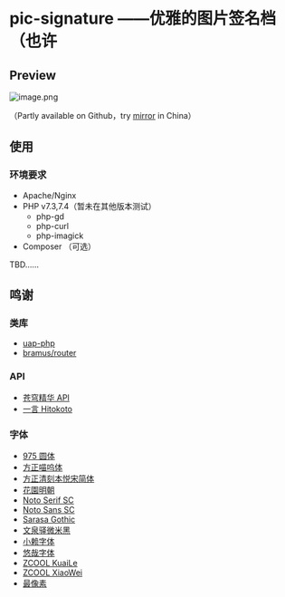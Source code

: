 # pic-signature ——优雅的图片签名档（也许

## Preview
![image.png](https://p.qmcmc.cn/i/1)

（Partly available on Github，try [mirror](https://git.qmcmc.cn/qctech/pic-signature) in China）

## 使用
### 环境要求
- Apache/Nginx
- PHP v7.3,7.4（暂未在其他版本测试）
    - php-gd
    - php-curl
    - php-imagick
- Composer （可选）

TBD……

## 鸣谢
### 类库
- [uap-php](https://github.com/ua-parser/uap-php)
- [bramus/router](https://github.com/bramus/router)

### API

- [苍穹精华 API](https://api.xhboke.com/doc/)
- [一言 Hitokoto](https://hitokoto.cn/)

### 字体
- [975 圆体](https://github.com/lxgw/975maru)
- [方正喵呜体](http://www.foundertype.com/index.php/FontInfo/index/id/184)
- [方正清刻本悦宋简体](http://www.foundertype.com/index.php/FontInfo/index/id/199)
- [花園明朝](http://fonts.jp/hanazono/)
- [Noto Serif SC](https://fonts.google.com/specimen/Noto+Serif+SC)
- [Noto Sans SC](https://fonts.google.com/specimen/Noto+Sans+SC)
- [Sarasa Gothic](https://github.com/be5invis/Sarasa-Gothic)
- [文泉驿微米黑](http://wenq.org/wqy2/index.cgi?MicroHei)
- [小赖字体](https://github.com/lxgw/kose-font)
- [悠哉字体](https://github.com/lxgw/yozai-font)
- [ZCOOL KuaiLe](https://fonts.google.com/specimen/ZCOOL+KuaiLe)
- [ZCOOL XiaoWei](https://fonts.google.com/specimen/ZCOOL+XiaoWei)
- [最像素](https://github.com/SolidZORO/zpix-pixel-font)
